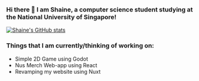 ### Hi there 👋 I am Shaine, a computer science student studying at the National University of Singapore!

[![Shaine's GitHub stats](https://github-readme-stats.vercel.app/api?username=soloplxya&theme=dracula&count_private=true)](https://github.com/anuraghazra/github-readme-stats)

### Things that I am currently/thinking of working on: 
* Simple 2D Game using Godot
* Nus Merch Web-app using React 
* Revamping my website using Nuxt



